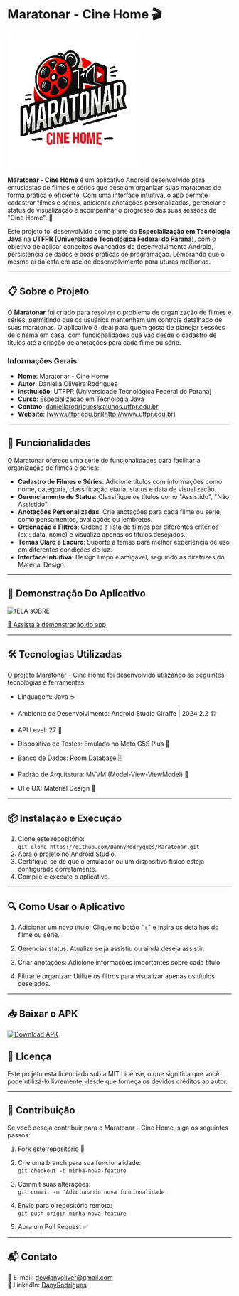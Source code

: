 # Maratonar - Cine Home 🎬

![Maratonar Logo](app/src/main/res/drawable/maratonar_logo.png)

**Maratonar - Cine Home** é um aplicativo Android desenvolvido para entusiastas de filmes e séries que desejam organizar suas maratonas de forma prática e eficiente. Com uma interface intuitiva, o app permite cadastrar filmes e séries, adicionar anotações personalizadas, gerenciar o status de visualização e acompanhar o progresso das suas sessões de "Cine Home". 🍿

Este projeto foi desenvolvido como parte da **Especialização em Tecnologia Java** na **UTFPR (Universidade Tecnológica Federal do Paraná)**, com o objetivo de aplicar conceitos avançados de desenvolvimento Android, persistência de dados e boas práticas de programação.
Lembrando que o mesmo ai da esta em ase de desenvolvimento para uturas melhorias.

---

## 📋 Sobre o Projeto

O **Maratonar** foi criado para resolver o problema de organização de filmes e séries, permitindo que os usuários mantenham um controle detalhado de suas maratonas. O aplicativo é ideal para quem gosta de planejar sessões de cinema em casa, com funcionalidades que vão desde o cadastro de títulos até a criação de anotações para cada filme ou série.

### Informações Gerais
- **Nome**: Maratonar - Cine Home
- **Autor**: Daniella Oliveira Rodrigues
- **Instituição**: UTFPR (Universidade Tecnológica Federal do Paraná)
- **Curso**: Especialização em Tecnologia Java
- **Contato**: daniellarodrigues@alunos.utfpr.edu.br
- **Website**: [www.utfpr.edu.br](http://www.utfpr.edu.br)

---

## 🚀 Funcionalidades

O Maratonar oferece uma série de funcionalidades para facilitar a organização de filmes e séries:

- **Cadastro de Filmes e Séries**: Adicione títulos com informações como nome, categoria, classificação etária, status e data de visualização.
- **Gerenciamento de Status**: Classifique os títulos como "Assistido", "Não Assistido".
- **Anotações Personalizadas**: Crie anotações para cada filme ou série, como pensamentos, avaliações ou lembretes.
- **Ordenação e Filtros**: Ordene a lista de filmes por diferentes critérios (ex.: data, nome) e visualize apenas os títulos desejados.
- **Temas Claro e Escuro**: Suporte a temas para melhor experiência de uso em diferentes condições de luz.
- **Interface Intuitiva**: Design limpo e amigável, seguindo as diretrizes do Material Design.

---

## 📸 Demonstração Do Aplicativo

![tELA sOBRE](https://github.com/user-attachments/assets/bab24c8a-964c-4ece-881e-c50ce7815625)

[🎥 Assista à demonstração do app](https://youtu.be/K_N9YrkGAW4)

---

## 🛠️ Tecnologias Utilizadas

O projeto Maratonar - Cine Home foi desenvolvido utilizando as seguintes tecnologias e ferramentas:

- Linguagem: Java ☕

- Ambiente de Desenvolvimento: Android Studio Giraffe | 2024.2.2 🏗️

- API Level: 27 📡

- Dispositivo de Testes: Emulado no Moto G5S Plus 📱

- Banco de Dados: Room Database 🗄️

- Padrão de Arquitetura: MVVM (Model-View-ViewModel) 🔄

- UI e UX: Material Design 🎨

---

## 📦 Instalação e Execução

1. Clone este repositório:<br>
```git clone https://github.com/DannyRodrygues/Maratonar.git```<br>
2. Abra o projeto no Android Studio.
3. Certifique-se de que o emulador ou um dispositivo físico esteja configurado corretamente.
4. Compile e execute o aplicativo.

---

## 🔍 Como Usar o Aplicativo

1. Adicionar um novo título: Clique no botão "+" e insira os detalhes do filme ou série.

2. Gerenciar status: Atualize se já assistiu ou ainda deseja assistir.

3. Criar anotações: Adicione informações importantes sobre cada título.

4. Filtrar e organizar: Utilize os filtros para visualizar apenas os títulos desejados.

---

## 📥 Baixar o APK

[![Download APK](https://img.shields.io/badge/Download-APK-blue?style=for-the-badge&logo=android)](https://github.com/DannyRodrygues/Maratonar/releases/download/v4.0/app-release-signed.apk)

## 📄 Licença

Este projeto está licenciado sob a MIT License, o que significa que você pode utilizá-lo livremente, desde que forneça os devidos créditos ao autor.

---

## 🤝 Contribuição

Se você deseja contribuir para o Maratonar - Cine Home, siga os seguintes passos:

1. Fork este repositório 📌

2. Crie uma branch para sua funcionalidade:<br>
```git checkout -b minha-nova-feature```
3. Commit suas alterações:<br>
   ```git commit -m 'Adicionando nova funcionalidade'```
4. Envie para o repositório remoto:<br>
   ```git push origin minha-nova-feature```
5. Abra um Pull Request ✅

---

## 📬 Contato

📧 E-mail: devdanyoliver@gmail.com<br>
🔗 LinkedIn: [DanyRodrigues](https://www.linkedin.com/in/devdanyrodrigues/)


